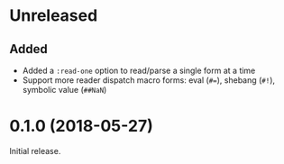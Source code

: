 # Unreleased

## Added

- Added a `:read-one` option to read/parse a single form at a time
- Support more reader dispatch macro forms: eval (`#=`), shebang (`#!`),
  symbolic value (`##NaN`)

# 0.1.0 (2018-05-27)

Initial release.
